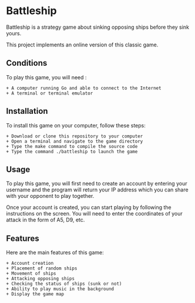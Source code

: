 # Battleship

Battleship is a strategy game about sinking opposing ships before they sink yours.

This project implements an online version of this classic game.

## Conditions

To play this game, you will need :

    + A computer running Go and able to connect to the Internet
    + A terminal or terminal emulator

## Installation

To install this game on your computer, follow these steps:

    + Download or clone this repository to your computer
    + Open a terminal and navigate to the game directory
    + Type the make command to compile the source code
    + Type the command ./battleship to launch the game

## Usage

To play this game, you will first need to create an account by entering your username and the program will return your IP address which you can share with your opponent to play together.

Once your account is created, you can start playing by following the instructions on the screen. You will need to enter the coordinates of your attack in the form of A5, D9, etc.


## Features

Here are the main features of this game:

    + Account creation
    + Placement of random ships
    + Movement of ships
    + Attacking opposing ships
    + Checking the status of ships (sunk or not)
    + Ability to play music in the background
    + Display the game map
